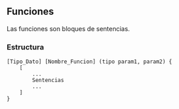 ## Funciones

Las funciones son bloques de sentencias.

### Estructura
```
[Tipo_Dato] [Nombre_Funcion] (tipo param1, param2) {
    [
        ...
        Sentencias
        ...
    ]
}
```